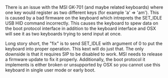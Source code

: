 There is an issue with the MSI GK-701 (and maybe related keyboards) where one key would register as two different keys (for example 'a' => 'am'). This is caused by a bad firmware on the keyboard which intreprets the SET_IDLE USB HID command incorrectly. This causes the keyboard to spew data on the boot protocol interface in addition to the keyboard interface and OSX will see it as two keyboards trying to send input at once.

Long story short, the "fix" is to send SET_IDLE with argument of 0 to put the keyboard into proper operation. This kext will do just that. The only downside is that it requires SIP to be disabled to work. MSI needs to release a firmware update to fix it properly. Additionally, the boot protocol it implements is either broken or unsupported by OSX so you cannot use this keyboard in single user mode or early boot.